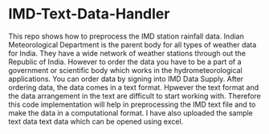 # IMD-Text-Data-Handler
This repo shows how to preprocess the IMD station rainfall data. Indian Meteorological Department is the parent body for all types of weather data for India. 
They have a wide network of weather stations through out the Republic of India. However to order the data you have to be a part of a government or scientific body which works in the hydrometeorological applications.
You can order data by signing into IMD Data Supply. After ordering data, the data comes in a text format. Hpwever the  text format and the data arrangement in the text are difficult to start working with. Therefore this code implementation will help in preprocessing the 
IMD text file and  to make the data in a computational format. I have also uploaded the sample text data text data which can be opened using excel. 
